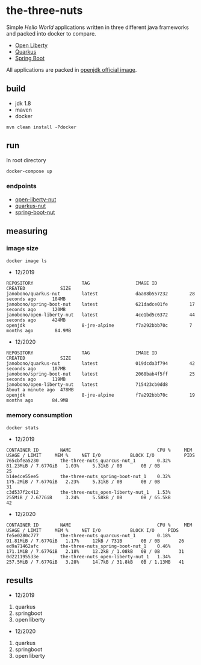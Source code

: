 # the-three-nuts

Simple _Hello World_ applications written in three different java frameworks and packed into docker to compare.

- [Open Liberty](https://openliberty.io/)
- [Quarkus](https://quarkus.io/)
- [Spring Boot](https://spring.io/projects/spring-boot)

All applications are packed in [openjdk official image](https://hub.docker.com/_/openjdk).

## build

- jdk 1.8
- maven
- docker

```shell script
mvn clean install -Pdocker
```

## run

In root directory

```shell script
docker-compose up
```

### endpoints

- [open-liberty-nut](http://127.0.0.1:8081/open-liberty-nut/hello)
- [quarkus-nut](http://127.0.0.1:8082/hello)
- [spring-boot-nut](http://127.0.0.1:8083/hello)

## measuring

### image size

```shell script
docker image ls
```

- 12/2019

```
REPOSITORY                  TAG                 IMAGE ID            CREATED             SIZE
janobono/quarkus-nut        latest              daa88b557232        28 seconds ago      104MB
janobono/spring-boot-nut    latest              621dadce01fe        17 seconds ago      120MB
janobono/open-liberty-nut   latest              4ce1bd5c6372        44 seconds ago      424MB
openjdk                     8-jre-alpine        f7a292bbb70c        7 months ago        84.9MB
```

- 12/2020

```
REPOSITORY                  TAG                 IMAGE ID            CREATED             SIZE
janobono/quarkus-nut        latest              019dcda3f794        42 seconds ago      107MB
janobono/spring-boot-nut    latest              2068bab4f5ff        25 seconds ago      119MB
janobono/open-liberty-nut   latest              715423cb0dd8        About a minute ago  478MB
openjdk                     8-jre-alpine        f7a292bbb70c        19 months ago       84.9MB
```

### memory consumption

```shell script
docker stats
```

- 12/2019

```
CONTAINER ID        NAME                                CPU %     MEM USAGE / LIMIT     MEM %     NET I/O           BLOCK I/O           PIDS
765cbfea5230        the-three-nuts_quarcus-nut_1        0.32%     81.23MiB / 7.677GiB   1.03%     5.31kB / 0B       0B / 0B             25
b14e4ce55ee5        the-three-nuts_spring-boot-nut_1    0.32%     175.2MiB / 7.677GiB   2.23%     5.31kB / 0B       0B / 0B             31
c3d537f2c412        the-three-nuts_open-liberty-nut_1   1.53%     255MiB / 7.677GiB     3.24%     5.58kB / 0B       0B / 65.5kB         42
```

- 12/2020

```
CONTAINER ID        NAME                                CPU %     MEM USAGE / LIMIT     MEM %     NET I/O           BLOCK I/O     PIDS
fe5e0280c777        the-three-nuts_quarcus-nut_1        0.18%     91.81MiB / 7.677GiB   1.17%     12kB / 731B       0B / 0B       26
ed9a71462afc        the-three-nuts_spring-boot-nut_1    0.46%     171.1MiB / 7.677GiB   2.18%     12.2kB / 1.08kB   0B / 0B       31
0d221195533e        the-three-nuts_open-liberty-nut_1   1.34%     257.5MiB / 7.677GiB   3.28%     14.7kB / 31.8kB   0B / 1.13MB   41
```

## results

- 12/2019

1. quarkus
1. springboot
1. open liberty

- 12/2020

1. quarkus
1. springboot
1. open liberty
